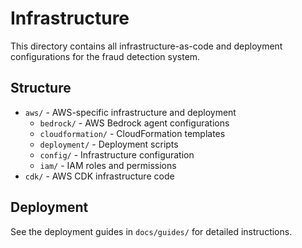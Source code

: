 # Infrastructure

This directory contains all infrastructure-as-code and deployment configurations for the fraud detection system.

## Structure

- `aws/` - AWS-specific infrastructure and deployment
  - `bedrock/` - AWS Bedrock agent configurations
  - `cloudformation/` - CloudFormation templates
  - `deployment/` - Deployment scripts
  - `config/` - Infrastructure configuration
  - `iam/` - IAM roles and permissions
- `cdk/` - AWS CDK infrastructure code

## Deployment

See the deployment guides in `docs/guides/` for detailed instructions.
